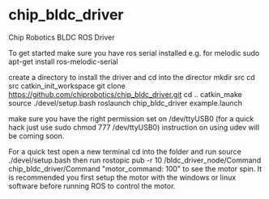 # chip_bldc_driver
Chip Robotics BLDC ROS Driver 

To get started make sure you have ros serial installed
e.g. for melodic
sudo apt-get install ros-melodic-serial

create a directory to install the driver and cd into the director
mkdir src 
cd src
catkin_init_workspace
git clone https://github.com/chiprobotics/chip_bldc_driver.git
cd ..
catkin_make
source ./devel/setup.bash
roslaunch chip_bldc_driver example.launch

make sure you have the right permission set on /dev/ttyUSB0 (for a quick hack just use sudo chmod 777 /dev/ttyUSB0)
instruction on using udev will be coming soon. 

For a quick test open a new terminal 
cd into the folder and run source ./devel/setup.bash 
then run rostopic pub -r 10 /bldc_driver_node/Command chip_bldc_driver/Command "motor_command: 100" to see the motor spin. 
It is recommended you first setup the motor with the windows or linux software before running ROS to control the motor. 
